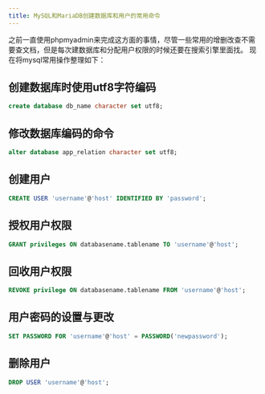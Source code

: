 ```yaml
---
title: MySQL和MariaDB创建数据库和用户的常用命令
---
```


之前一直使用phpmyadmin来完成这方面的事情，尽管一些常用的增删改查不需要查文档，但是每次建数据库和分配用户权限的时候还要在搜索引擎里面找。
现在将mysql常用操作整理如下：

## 创建数据库时使用utf8字符编码

```sql
create database db_name character set utf8;
```

## 修改数据库编码的命令

```sql
alter database app_relation character set utf8;
```

## 创建用户

```sql
CREATE USER 'username'@'host' IDENTIFIED BY 'password';
```

## 授权用户权限
```sql
GRANT privileges ON databasename.tablename TO 'username'@'host';
```

## 回收用户权限
```sql
REVOKE privilege ON databasename.tablename FROM 'username'@'host';
```

## 用户密码的设置与更改
```sql
SET PASSWORD FOR 'username'@'host' = PASSWORD('newpassword');
```

## 删除用户
```sql
DROP USER 'username'@'host';
```